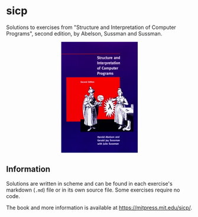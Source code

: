 # sicp
Solutions to exercises from "Structure and Interpretation of Computer Programs",
second edition, by Abelson, Sussman and Sussman.  

<p align="center"> <img src="sicp.jpg"/> </p>

## Information 
Solutions are written in scheme and can be found in each exercise's markdown
(`.md`) file or in its own source file. Some exercises require no code. 

The book and more information is available at <https://mitpress.mit.edu/sicp/>.
